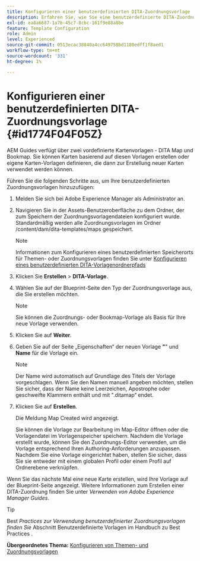 ```yaml
---
title: Konfigurieren einer benutzerdefinierten DITA-Zuordnungsvorlage
description: Erfahren Sie, wie Sie eine benutzerdefinierte DITA-Zuordnungsvorlage konfigurieren
exl-id: ea8a6687-1a7b-45c7-8cbc-161f9e88a8be
feature: Template Configuration
role: Admin
level: Experienced
source-git-commit: 0513ecac38840a4cc649758bd1180edff1f8aed1
workflow-type: tm+mt
source-wordcount: '331'
ht-degree: 1%

---
```


# Konfigurieren einer benutzerdefinierten DITA-Zuordnungsvorlage {#id1774F04F05Z}

AEM Guides verfügt über zwei vordefinierte Kartenvorlagen - DITA Map und Bookmap. Sie können Karten basierend auf diesen Vorlagen erstellen oder eigene Karten-Vorlagen definieren, die dann zur Erstellung neuer Karten verwendet werden können.

Führen Sie die folgenden Schritte aus, um Ihre benutzerdefinierten Zuordnungsvorlagen hinzuzufügen:

1. Melden Sie sich bei Adobe Experience Manager als Administrator an.

1. Navigieren Sie in der Assets-Benutzeroberfläche zu dem Ordner, der zum Speichern der Zuordnungsvorlagendateien konfiguriert wurde. Standardmäßig werden alle Zuordnungsvorlagen im Ordner /content/dam/dita-templates/maps gespeichert.

   >[!NOTE]
   >
   > Informationen zum Konfigurieren eines benutzerdefinierten Speicherorts für Themen- oder Zuordnungsvorlagen finden Sie unter [Konfigurieren eines benutzerdefinierten DITA-Vorlagenordnerpfads](conf-template-tags-custom-dita-topic-template.md#id191LCF0095Z)

1. Klicken Sie **Erstellen** \> **DITA-Vorlage**.

1. Wählen Sie auf der Blueprint-Seite den Typ der Zuordnungsvorlage aus, die Sie erstellen möchten.

   >[!NOTE]
   >
   > Sie können die Zuordnungs- oder Bookmap-Vorlage als Basis für Ihre neue Vorlage verwenden.

1. Klicken Sie auf **Weiter**.

1. Geben Sie auf der Seite „Eigenschaften“ der neuen Vorlage **&quot;**&quot; und **Name** für die Vorlage ein.

   >[!NOTE]
   >
   > Der Name wird automatisch auf Grundlage des Titels der Vorlage vorgeschlagen. Wenn Sie den Namen manuell angeben möchten, stellen Sie sicher, dass der Name keine Leerzeichen, Apostrophe oder geschweifte Klammern enthält und mit &quot;.ditamap“ endet.

1. Klicken Sie auf **Erstellen**.

   Die Meldung Map Created wird angezeigt.

   Sie können die Vorlage zur Bearbeitung im Map-Editor öffnen oder die Vorlagendatei im Vorlagenspeicher speichern. Nachdem die Vorlage erstellt wurde, können Sie den Zuordnungs-Editor verwenden, um die Vorlage entsprechend Ihren Authoring-Anforderungen anzupassen. Nachdem Sie eine Vorlage eingerichtet haben, stellen Sie sicher, dass Sie sie entweder mit einem globalen Profil oder einem Profil auf Ordnerebene verknüpfen.


Wenn Sie das nächste Mal eine neue Karte erstellen, wird Ihre Vorlage auf der Blueprint-Seite angezeigt. Weitere Informationen zum Erstellen einer DITA-Zuordnung finden Sie unter *Verwenden von Adobe Experience Manager Guides*.

>[!TIP]
>
> Best *Practices zur Verwendung benutzerdefinierter Zuordnungsvorlagen finden Sie* Abschnitt Benutzerdefinierte Vorlagen im Handbuch zu Best Practices .

**Übergeordnetes Thema:** [Konfigurieren von Themen- und Zuordnungsvorlagen](conf-template-tags.md)
